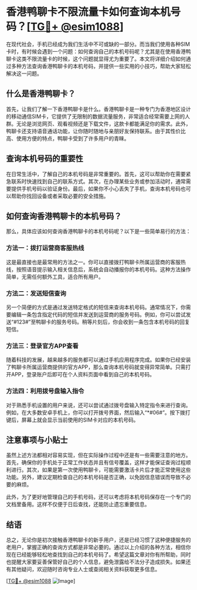 # 香港鸭聊卡不限流量卡如何查询本机号码？[[TG💪+ @esim1088](https://t.me/s/esim1088)]

在现代社会，手机已经成为我们生活中不可或缺的一部分。而当我们使用各种SIM卡时，有时候会遇到一个问题：如何查询自己的本机号码呢？尤其是在使用香港鸭聊卡这类不限流量卡的时候，这个问题就显得尤为重要了。本文将详细介绍如何通过多种方法查询香港鸭聊卡的本机号码，并提供一些实用的小技巧，帮助大家轻松解决这一问题。

## 什么是香港鸭聊卡？

首先，让我们了解一下香港鸭聊卡是什么。香港鸭聊卡是一种专门为香港地区设计的移动通信SIM卡，它提供了无限制的数据流量服务，非常适合经常需要上网的人群。无论是浏览网页、观看视频还是下载文件，这款卡都能满足你的需求。此外，鸭聊卡还支持语音通话功能，让你随时随地与亲朋好友保持联系。由于其性价比高、使用方便的特点，鸭聊卡受到了许多用户的青睐。

## 查询本机号码的重要性

在日常生活中，了解自己的本机号码是非常重要的。首先，这可以帮助你在需要紧急联系时快速找到自己的联系方式。其次，在办理某些业务或参加活动时，通常需要提供手机号码以验证身份。最后，如果你不小心丢失了手机，查询本机号码也可以帮助你找回设备或者采取必要的安全措施。

## 如何查询香港鸭聊卡的本机号码？

那么，具体应该如何查询香港鸭聊卡的本机号码呢？以下是一些简单易行的方法：

### 方法一：拨打运营商客服热线

这是最直接也是最常用的方法之一。你可以直接拨打鸭聊卡所属运营商的客服热线，按照语音提示输入相关信息后，系统会自动播报你的本机号码。这种方法操作简单，无需任何额外工具，适合所有用户。

### 方法二：发送短信查询

另一个简便的方式是通过发送特定格式的短信来查询本机号码。通常情况下，你需要编辑一条包含指定代码的短信并发送到运营商的服务号码。例如，你可以尝试发送“#123#”至鸭聊卡的服务号码。稍等片刻后，你会收到一条包含本机号码的回复短信。

### 方法三：登录官方APP查看

随着科技的发展，越来越多的服务都可以通过手机应用程序完成。如果你已经安装了鸭聊卡所属运营商提供的官方APP，那么查询本机号码就变得异常简单。只需打开APP，登录账户后即可在个人资料页面中看到自己的本机号码。

### 方法四：利用拨号盘输入指令

对于熟悉手机设置的用户来说，还可以尝试通过拨号盘输入特定指令来进行查询。例如，在大多数安卓手机上，你可以打开拨号界面，然后输入“*#06#”。按下拨打键后，屏幕上就会显示当前使用的SIM卡对应的本机号码。

## 注意事项与小贴士

虽然上述方法都相对容易实现，但在实际操作过程中还是有一些需要注意的地方。首先，确保你的手机处于正常工作状态并且有信号覆盖，这样才能保证查询过程顺利进行。其次，如果是第一次使用鸭聊卡，可能需要激活卡片后才能正常使用这些功能。另外，建议定期检查自己的本机号码是否正确，以免因信息错误而导致不必要的麻烦。

此外，为了更好地管理自己的手机号码，还可以考虑将本机号码保存在一个专门的文档里备用。这样不仅便于日后查找，还能防止遗忘重要信息。

## 结语

总之，无论你是初次接触香港鸭聊卡的新手用户，还是已经习惯了这种便捷服务的老用户，掌握正确的查询方式都是非常必要的。通过以上介绍的各种方法，相信你现在已经能够轻松地查找到自己的本机号码了。希望这篇文章对你有所帮助，同时也提醒大家要妥善保管好自己的个人信息，避免泄露给不法分子造成损失。如果还有其他疑问，欢迎随时咨询专业人士或查阅相关资料获取更多信息。

[[TG💪+ @esim1088](https://t.me/s/esim1088) ![Image](https://i.postimg.cc/4NQfJmqS/Snipaste-2025-05-13-00-14-12.png)]